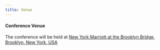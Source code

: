 ```yaml
---
title: Venue
---
```


#### Conference Venue

The conference will be held at <a href="https://www.google.com/maps/place/New+York+Marriott+at+the+Brooklyn+Bridge/@40.6937478,-73.9842136,15.78z/data=!3m1!5s0x89c25a4bcdace6f5:0xa210d0259b52efb4!4m9!3m8!1s0x89c25a4bd14e5f95:0x175dbb4c26c2225f!5m2!4m1!1i2!8m2!3d40.693705!4d-73.9885647!16s%2Fg%2F1262rhk44?entry=ttu&g_ep=EgoyMDI1MDgyNS4wIKXMDSoASAFQAw%3D%3D" target="_blank" rel="noopener noreferrer">New York Marriott at the Brooklyn Bridge, Brooklyn, New York, USA</a>